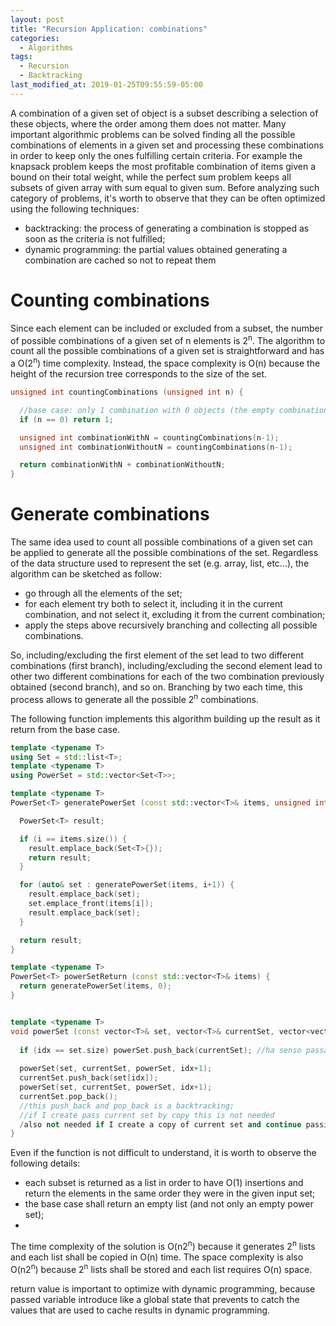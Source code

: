 ```yaml
---
layout: post
title: "Recursion Application: combinations"
categories:
  - Algorithms
tags:
  - Recursion
  - Backtracking
last_modified_at: 2019-01-25T09:55:59-05:00
---
```


A combination of a given set of object is a subset describing a selection of
these objects, where the order among them does not matter. Many important
algorithmic problems can be solved finding all the possible combinations of
elements in a given set and processing these combinations in order to keep
only the ones fulfilling certain criteria. For example the knapsack problem
keeps the most profitable combination of items given a bound on their total
weight, while the perfect sum problem keeps all subsets of given array with sum
equal to given sum. Before analyzing such category of problems, it's worth to observe that
they can be often optimized using the following techniques:
* backtracking: the process of generating a combination is stopped as soon as the criteria is not fulfilled;
* dynamic programming: the partial values obtained generating a combination are cached so not to repeat them

# Counting combinations

Since each element can be included or excluded from a subset, the number of possible combinations of a given set of
n elements is 2<sup>n</sup>. The algorithm to count all the possible combinations of a given set is straightforward and has a O(2<sup>n</sup>) time complexity. Instead, the space complexity is O(n) because the height of the recursion tree corresponds to the size of the set.

```cpp
unsigned int countingCombinations (unsigned int n) {

  //base case: only 1 combination with 0 objects (the empty combination)
  if (n == 0) return 1;

  unsigned int combinationWithN = countingCombinations(n-1);
  unsigned int combinationWithoutN = countingCombinations(n-1);

  return combinationWithN + combinationWithoutN;
}
```

# Generate combinations

The same idea used to count all possible combinations of a given set can be applied to generate all the possible combinations of the set. Regardless of the data structure used to represent the set (e.g. array, list, etc...), the algorithm can be sketched as follow:

* go through all the elements of the set;
* for each element try both to select it, including it in the current combination, and not select it, excluding it from the current combination;
* apply the steps above recursively branching and collecting all possible combinations.

So, including/excluding the first element of the set lead to two different combinations (first branch), including/excluding the second element lead to other two different combinations for each of the two combination previously obtained (second branch), and so on. Branching by two each time, this process allows to generate all the possible 2<sup>n</sup> combinations. 

The following function implements this algorithm building up the result as it return from the base case. 

```cpp
template <typename T>
using Set = std::list<T>;
template <typename T>
using PowerSet = std::vector<Set<T>>;

template <typename T>
PowerSet<T> generatePowerSet (const std::vector<T>& items, unsigned int i) {

  PowerSet<T> result;

  if (i == items.size()) {
    result.emplace_back(Set<T>{});
    return result;
  }

  for (auto& set : generatePowerSet(items, i+1)) {
    result.emplace_back(set);
    set.emplace_front(items[i]);
    result.emplace_back(set);
  }

  return result;
}

template <typename T>
PowerSet<T> powerSetReturn (const std::vector<T>& items) {
  return generatePowerSet(items, 0);
}


template <typename T>
void powerSet (const vector<T>& set, vector<T>& currentSet, vector<vector<T>>& powerSet, size_t idx) {
  
  if (idx == set.size) powerSet.push_back(currentSet); //ha senso passa current set al costruttore di vector che accetta un altro vector
  
  powerSet(set, currentSet, powerSet, idx+1);
  currentSet.push_back(set[idx]);
  powerSet(set, currentSet, powerSet, idx+1);  
  currentSet.pop_back();
  //this push_back and pop_back is a backtracking;
  //if I create pass current set by copy this is not needed
  /also not needed if I create a copy of current set and continue passing by references
}
```

Even if the function is not difficult to understand, it is worth to observe the following details:
* each subset is returned as a list in order to have O(1) insertions and return the elements in the same order they were in the given input set;
* the base case shall return an empty list (and not only an empty power set);
* 

The time complexity of the solution is O(n2<sup>n</sup>) because it generates 2<sup>n</sup> lists and each list shall be copied in O(n) time. The space complexity is also O(n2<sup>n</sup>) because 2<sup>n</sup> lists shall be stored and each list requires O(n) space.

return value is important to optimize with dynamic programming, because passed variable introduce like a global state that prevents to 
catch the values that are used to cache results in dynamic programming.
